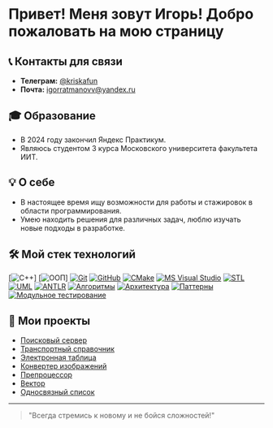 # Привет! Меня зовут Игорь! Добро пожаловать на мою страницу

## 📞 Контакты для связи

- **Телеграм:** [@kriskafun](https://t.me/kriskafun)
- **Почта:** [igorratmanovv@yandex.ru](mailto:igorratmanovv@yandex.ru)

## 🎓 Образование

- В 2024 году закончил Яндекс Практикум.
- Являюсь студентом 3 курса Московского университета факультета ИИТ.

## 💡 О себе

- В настоящее время ищу возможности для работы и стажировок в области программирования.
- Умею находить решения для различных задач, люблю изучать новые подходы в разработке.

## 🛠️ Мой стек технологий

[![C++](https://img.shields.io/badge/C++-blue?logo=c%2B%2B&style=flat-square)] 
[![ООП](https://img.shields.io/badge/ООП-red?style=flat-square)]
[![Git](https://img.shields.io/badge/Git-orange?logo=git&style=flat-square)](https://git-scm.com/)
[![GitHub](https://img.shields.io/badge/GitHub-black?logo=github&style=flat-square)](https://github.com/)
[![CMake](https://img.shields.io/badge/CMake-brightgreen?logo=cmake&style=flat-square)](https://cmake.org/)
[![MS Visual Studio](https://img.shields.io/badge/MS%20Visual%20Studio-lightblue?style=flat-square)](https://visualstudio.microsoft.com/)
[![STL](https://img.shields.io/badge/STL-lightgreen?style=flat-square)](https://en.cppreference.com/w/cpp)
[![UML](https://img.shields.io/badge/UML-purple?style=flat-square)](https://ru.wikipedia.org/wiki/UML)
[![ANTLR](https://img.shields.io/badge/ANTLR-red?logo=antlr&style=flat-square)](https://www.antlr.org/)
[![Алгоритмы](https://img.shields.io/badge/Алгоритмы-orange?style=flat-square)](https://ru.wikipedia.org/wiki/Алгоритм)
[![Архитектура](https://img.shields.io/badge/Архитектура-lightgrey?style=flat-square)](https://en.wikipedia.org/wiki/Software_architecture)
[![Паттерны](https://img.shields.io/badge/Паттерны-lightcoral?style=flat-square)](https://ru.wikipedia.org/wiki/Шаблон_проектирования)
[![Модульное тестирование](https://img.shields.io/badge/Модульное%20тестирование-yellowgreen?style=flat-square)](https://ru.wikipedia.org/wiki/Модульное_тестирование)

## 📂 Мои проекты

- [Поисковый сервер](https://github.com/Kriskafill/cpp-search-server) 
- [Транспортный справочник](https://github.com/Kriskafill/cpp-transport-catalogue) 
- [Электронная таблица](https://github.com/Kriskafill/cpp-spreadsheet) 
- [Конвертер изображений](https://github.com/Kriskafill/cpp-image-converter) 
- [Препроцессор](https://github.com/Kriskafill/cpp-preprocessor) 
- [Вектор](https://github.com/Kriskafill/cpp-advanced-vector) 
- [Односвязный список](https://github.com/Kriskafill/cpp-single-linked-list)

---

> "Всегда стремись к новому и не бойся сложностей!"

